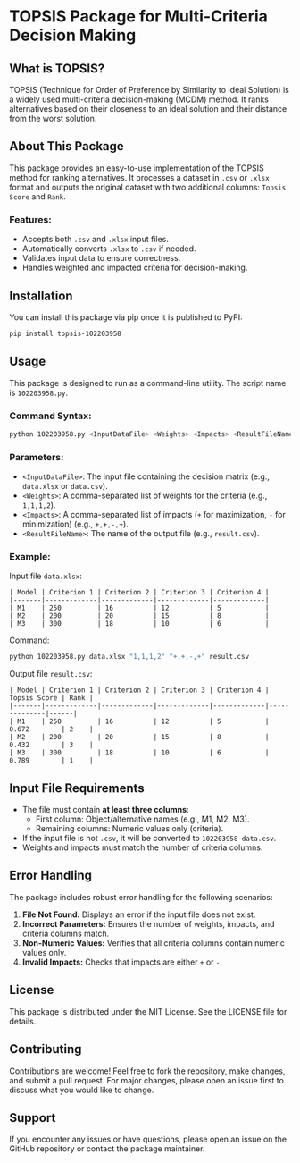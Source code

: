 
# TOPSIS Package for Multi-Criteria Decision Making

## What is TOPSIS?
TOPSIS (Technique for Order of Preference by Similarity to Ideal Solution) is a widely used multi-criteria decision-making (MCDM) method. It ranks alternatives based on their closeness to an ideal solution and their distance from the worst solution.

## About This Package
This package provides an easy-to-use implementation of the TOPSIS method for ranking alternatives. It processes a dataset in `.csv` or `.xlsx` format and outputs the original dataset with two additional columns: `Topsis Score` and `Rank`.

### Features:
- Accepts both `.csv` and `.xlsx` input files.
- Automatically converts `.xlsx` to `.csv` if needed.
- Validates input data to ensure correctness.
- Handles weighted and impacted criteria for decision-making.

## Installation
You can install this package via pip once it is published to PyPI:

```bash
pip install topsis-102203958
```

## Usage
This package is designed to run as a command-line utility. The script name is `102203958.py`.

### Command Syntax:
```bash
python 102203958.py <InputDataFile> <Weights> <Impacts> <ResultFileName>
```

### Parameters:
- `<InputDataFile>`: The input file containing the decision matrix (e.g., `data.xlsx` or `data.csv`).
- `<Weights>`: A comma-separated list of weights for the criteria (e.g., `1,1,1,2`).
- `<Impacts>`: A comma-separated list of impacts (`+` for maximization, `-` for minimization) (e.g., `+,+,-,+`).
- `<ResultFileName>`: The name of the output file (e.g., `result.csv`).

### Example:
Input file `data.xlsx`:
```
| Model | Criterion 1 | Criterion 2 | Criterion 3 | Criterion 4 |
|-------|-------------|-------------|-------------|-------------|
| M1    | 250         | 16          | 12          | 5           |
| M2    | 200         | 20          | 15          | 8           |
| M3    | 300         | 18          | 10          | 6           |
```

Command:
```bash
python 102203958.py data.xlsx "1,1,1,2" "+,+,-,+" result.csv
```

Output file `result.csv`:
```
| Model | Criterion 1 | Criterion 2 | Criterion 3 | Criterion 4 | Topsis Score | Rank |
|-------|-------------|-------------|-------------|-------------|--------------|------|
| M1    | 250         | 16          | 12          | 5           | 0.672        | 2    |
| M2    | 200         | 20          | 15          | 8           | 0.432        | 3    |
| M3    | 300         | 18          | 10          | 6           | 0.789        | 1    |
```

## Input File Requirements
- The file must contain **at least three columns**:
  - First column: Object/alternative names (e.g., M1, M2, M3).
  - Remaining columns: Numeric values only (criteria).
- If the input file is not `.csv`, it will be converted to `102203958-data.csv`.
- Weights and impacts must match the number of criteria columns.

## Error Handling
The package includes robust error handling for the following scenarios:
1. **File Not Found:** Displays an error if the input file does not exist.
2. **Incorrect Parameters:** Ensures the number of weights, impacts, and criteria columns match.
3. **Non-Numeric Values:** Verifies that all criteria columns contain numeric values only.
4. **Invalid Impacts:** Checks that impacts are either `+` or `-`.

## License
This package is distributed under the MIT License. See the LICENSE file for details.

## Contributing
Contributions are welcome! Feel free to fork the repository, make changes, and submit a pull request. For major changes, please open an issue first to discuss what you would like to change.

## Support
If you encounter any issues or have questions, please open an issue on the GitHub repository or contact the package maintainer.
